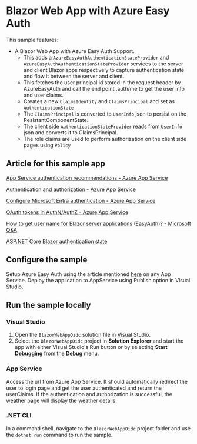 # Blazor Web App with Azure Easy Auth

This sample features:

- A Blazor Web App with Azure Easy Auth Support.
  - This adds a `AzureEasyAuthAuthenticationStateProvider` and `AzureEasyAuthAuthenticationStateProvider` services to the
    server and client Blazor apps respectively to capture authentication state and flow it between the server and client.
  - This fetches the user principal id stored in the request header by AzureEasyAuth and call the end point .auth/me to get the user info and user claims.
  - Creates a new `ClaimsIdentity` and `ClaimsPrincipal` and set as `AuthenticationState`
  - The `ClaimsPrincipal` is converted to `UserInfo` json to persist on the PesistantComponentState.
  - The client side `AuthenticationStateProvider` reads from `UserInfo` json and converts it to ClaimsPrincipal.
  - The role claims are used to perform authorization on the client side pages using `Policy`


## Article for this sample app

[App Service authentication recommendations - Azure App Service](https://learn.microsoft.com/en-us/azure/app-service/identity-scenarios)

[Authentication and authorization - Azure App Service](https://learn.microsoft.com/en-us/azure/app-service/overview-authentication-authorization)

[Configure Microsoft Entra authentication - Azure App Service](https://learn.microsoft.com/en-us/azure/app-service/configure-authentication-provider-aad?tabs=workforce-configuration)

[OAuth tokens in AuthN/AuthZ - Azure App Service](https://learn.microsoft.com/en-us/azure/app-service/configure-authentication-oauth-tokens?source=recommendations)

[How to get user name for Blazor server applications (EasyAuth)? - Microsoft Q&A](https://learn.microsoft.com/en-us/answers/questions/1373805/how-to-get-user-name-for-blazor-server-application)

[ASP.NET Core Blazor authentication state](https://learn.microsoft.com/en-us/aspnet/core/blazor/security/authentication-state?view=aspnetcore-8.0&pivots=server)

## Configure the sample

Setup Azure Easy Auth using the article mentioned [here](https://learn.microsoft.com/en-us/azure/app-service/configure-authentication-provider-aad?tabs=workforce-configuration) on any App Service. Deploy the application to AppService using Publish option in Visual Studio.

## Run the sample locally

### Visual Studio

1. Open the `BlazorWebAppOidc` solution file in Visual Studio.
1. Select the `BlazorWebAppOidc` project in **Solution Explorer** and start the app with either Visual Studio's Run button or by selecting **Start Debugging** from the **Debug** menu.

### App Service
Access the url from Azure App Service. It should automatically redirect the user to login page and get the user authenticated and return the userClaims. If the authentication and authorization is successful, the weather page will display the weather details.

### .NET CLI

In a command shell, navigate to the `BlazorWebAppOidc` project folder and use the `dotnet run` command to run the sample.

